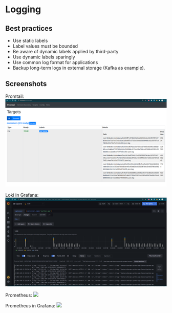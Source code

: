 # Logging

## Best practices
- Use static labels
- Label values must be bounded
- Be aware of dynamic labels applied by third-party
- Use dynamic labels sparingly
- Use common log format for applications
- Backup long-term logs in external storage (Kafka as example).

## Screenshots
Promtail:
![](./images/promtail.png)

Loki in Grafana:
![](./images/loki.png)

Prometheus:
![](./images/prometeus2.png)

Prometheus in Grafana:
![](./images/prometeus.png)
